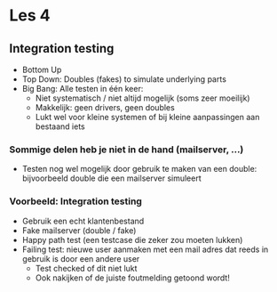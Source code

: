 # Les 4

## Integration testing

* Bottom Up
* Top Down: Doubles (fakes) to simulate underlying parts
* Big Bang: Alle testen in één keer: 
  * Niet systematisch / niet altijd mogelijk (soms zeer moeilijk)
  * Makkelijk: geen drivers, geen doubles
  * Lukt wel voor kleine systemen of bij kleine aanpassingen aan bestaand iets

### Sommige delen heb je niet in de hand (mailserver, ...)

* Testen nog wel mogelijk door gebruik te maken van een double: bijvoorbeeld double die een mailserver simuleert

### Voorbeeld: Integration testing

* Gebruik een echt klantenbestand
* Fake mailserver (double / fake)
* Happy path test (een testcase die zeker zou moeten lukken)
* Failing test: nieuwe user aanmaken met een mail adres dat reeds in gebruik is door een andere user
  * Test checked of dit niet lukt
  * Ook nakijken of de juiste foutmelding getoond wordt!
